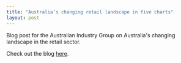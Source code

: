 ```yaml
---
title: "Australia’s changing retail landscape in five charts"
layout: post
---
```


Blog post for the Australian Industry Group on Australia's changing landscape in the retail sector.

Check out the blog [here][here-web].

[here-web]: https://www.aigroup.com.au/news/blogs/2020/australias-changing-retail-landscape-in-five-charts/
